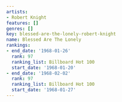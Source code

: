 ```yaml
---
artists:
- Robert Knight
features: []
genres: []
key: blessed-are-the-lonely-robert-knight
name: Blessed Are The Lonely
rankings:
- end_date: '1968-01-26'
  rank: 97
  ranking_list: Billboard Hot 100
  start_date: '1968-01-20'
- end_date: '1968-02-02'
  rank: 97
  ranking_list: Billboard Hot 100
  start_date: '1968-01-27'
---
```


